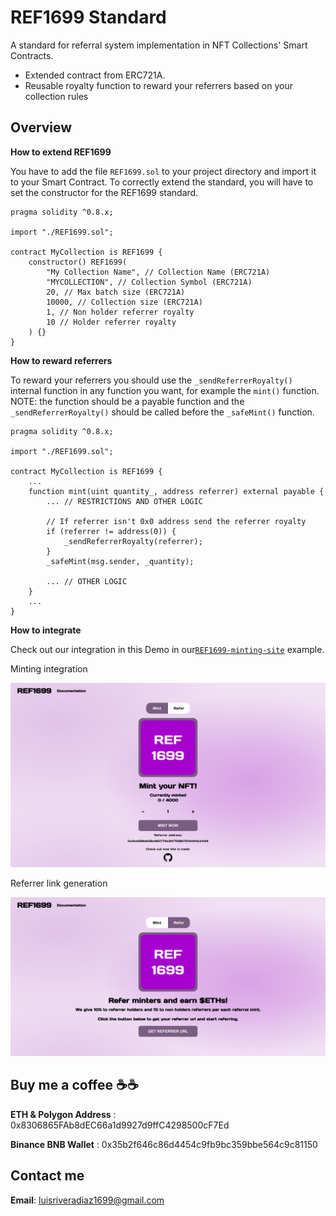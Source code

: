 # REF1699 Standard

A standard for referral system implementation in NFT Collections' Smart Contracts.
- Extended contract from ERC721A.
- Reusable royalty function to reward your referrers based on your collection rules

## Overview
**How to extend REF1699**

You have to add the file `REF1699.sol` to your project directory and import it to your Smart Contract. To correctly extend the standard, you will have to set the constructor for the REF1699 standard.

    pragma solidity ^0.8.x;
    
    import "./REF1699.sol";
    
    contract MyCollection is REF1699 {
	    constructor() REF1699(
			"My Collection Name", // Collection Name (ERC721A)
			"MYCOLLECTION", // Collection Symbol (ERC721A)
			20, // Max batch size (ERC721A)
			10000, // Collection size (ERC721A)
			1, // Non holder referrer royalty 
			10 // Holder referrer royalty
		) {}
    }

**How to reward referrers**

To reward your referrers you should use the `_sendReferrerRoyalty()` internal function in any function you want, for example the `mint()` function. NOTE: the function should be a payable function and the `_sendReferrerRoyalty()` should be called before the `_safeMint()` function.

    pragma solidity ^0.8.x;
    
    import "./REF1699.sol";
    
    contract MyCollection is REF1699 {
	    ...
	    function mint(uint quantity_, address referrer) external payable {
		    ... // RESTRICTIONS AND OTHER LOGIC
		    
		    // If referrer isn't 0x0 address send the referrer royalty
		    if (referrer != address(0)) {
			    _sendReferrerRoyalty(referrer);
			}
			_safeMint(msg.sender, _quantity);
			
		    ... // OTHER LOGIC
	    }
	    ...
    }

**How to integrate**

Check out our integration in this Demo in our[`REF1699-minting-site`](https://github.com/LuisRivera1699/REF1699-minting-site) example.

Minting integration

![Referrer minting](https://raw.githubusercontent.com/LuisRivera1699/REF1699-minting-site/main/public/mint.png)

Referrer link generation

![Get referrer link](https://raw.githubusercontent.com/LuisRivera1699/REF1699-minting-site/main/public/refer.png)

## Buy me a coffee ☕☕
**ETH & Polygon Address** : 
0x8306865FAb8dEC66a1d9927d9ffC4298500cF7Ed

**Binance BNB Wallet** : 
0x35b2f646c86d4454c9fb9bc359bbe564c9c81150
## Contact me
**Email**: luisriveradiaz1699@gmail.com
